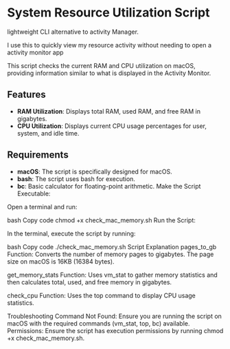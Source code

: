 
# System Resource Utilization Script
lightweight CLI alternative to activity Manager. 

I use this to quickly view my resource activity without needing to open a activity monitor app

This script checks the current RAM and CPU utilization on macOS, providing information similar to what is displayed in the Activity Monitor.

## Features

- **RAM Utilization**: Displays total RAM, used RAM, and free RAM in gigabytes.
- **CPU Utilization**: Displays current CPU usage percentages for user, system, and idle time.

## Requirements

- **macOS**: The script is specifically designed for macOS.
- **bash**: The script uses bash for execution.
- **bc**: Basic calculator for floating-point arithmetic.
Make the Script Executable:

Open a terminal and run:

bash
Copy code
chmod +x check_mac_memory.sh
Run the Script:

In the terminal, execute the script by running:

bash
Copy code
./check_mac_memory.sh
Script Explanation
pages_to_gb Function: Converts the number of memory pages to gigabytes. The page size on macOS is 16KB (16384 bytes).

get_memory_stats Function: Uses vm_stat to gather memory statistics and then calculates total, used, and free memory in gigabytes.

check_cpu Function: Uses the top command to display CPU usage statistics.

Troubleshooting
Command Not Found: Ensure you are running the script on macOS with the required commands (vm_stat, top, bc) available.
Permissions: Ensure the script has execution permissions by running chmod +x check_mac_memory.sh.
